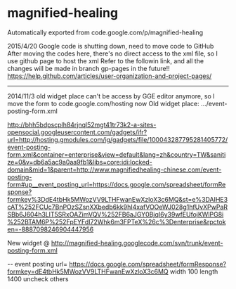 # magnified-healing
Automatically exported from code.google.com/p/magnified-healing


2015/4/20 Google code is shutting down, need to move code to GitHub
After moving the codes here, there's no direct access to the xml file, so I use github page to host the xml
Refer to the followin link, and all the changes will be made in branch gp-pages in the future!!
https://help.github.com/articles/user-organization-and-project-pages/

------------------------------------------
2014/11/3 old widget place can't be access by GGE editor anymore, so I move the form to code.google.com/hosting now
Old widget place: .../event-posting-form.xml

http://bhh5bdpscplh84rjnql52mgt41tr73k2-a-sites-opensocial.googleusercontent.com/gadgets/ifr?url=http://hosting.gmodules.com/ig/gadgets/file/100043287795281405772/event-posting-form.xml&container=enterprise&view=default&lang=zh&country=TW&sanitize=0&v=db6a5ac9a0aa9fb1&libs=core:idi:locked-domain&mid=1&parent=http://www.magnifiedhealing-chinese.com/event-posting-form#up__event_posting_url=https://docs.google.com/spreadsheet/formResponse?formkey%3DdE4tbHk5MWozVV9LTHFwanEwXzloX3c6MQ&st=e%3DAIHE3cAT%252FCUc7BnPOzSZsnXXbedb6kk9hI4xafVOOeWJ028g1hfUvXPwPaRSBb6J604h3LlT5SRxOAZimVQV%252FB6aJGY0BjqI6y39wfEUfojKWlPG8i%252BTAM6P%252FpEYFdI72Whk6m3FPTeX%26c%3Denterprise&rpctoken=-8887098246904447956

New widget @
http://magnified-healing.googlecode.com/svn/trunk/event-posting-form.xml

--
event posting url=
https://docs.google.com/spreadsheet/formResponse?formkey=dE4tbHk5MWozVV9LTHFwanEwXzloX3c6MQ
width 100
length 1400
uncheck others

